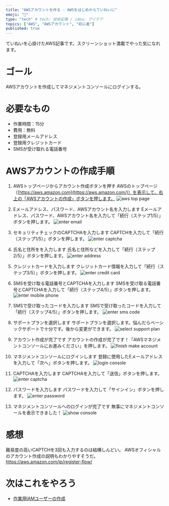 ```yaml
---
title: "AWSアカウントを作る - AWSをはじめからていねいに"
emoji: "🔰"
type: "tech" # tech: 技術記事 / idea: アイデア
topics: ["AWS", "AWSアカウント", "初心者"]
published: true
---
```

ていねいを心掛けたAWS記事です。スクリーンショット満載でやった気になれます。

# ゴール
AWSアカウントを作成してマネジメントコンソールにログインする。

# 必要なもの
- 作業時間：15分
- 費用：無料
- 登録用メールアドレス
- 登録用クレジットカード
- SMSが受け取れる電話番号

# AWSアカウントの作成手順

1. AWSトップページからアカウント作成ボタンを押す
AWSのトップページ（[https://aws.amazon.com](https://aws.amazon.com/)）を表示して、右上の「AWSアカウントの作成」ボタンを押します。
![aws top page](/images/aws_make_account_img01.jpg)

2. Eメールアドレス、パスワード、AWSアカウント名を入力します
Eメールアドレス、パスワード、AWSアカウント名を入力して「続行（ステップ1/5）」ボタンを押します。
![enter email](/images/aws_make_account_img02.jpg)

3. セキュリティチェックのCAPTCHAを入力します
CAPTCHを入力して「続行（ステップ1/5）」ボタンを押します。
![enter captcha](/images/aws_make_account_img03.jpg)

4. 氏名と住所をを入力します
氏名と住所などを入力して「続行（ステップ2/5）」ボタンを押します。
![enter address](/images/aws_make_account_img04.jpg)

5. クレジットカードを入力します
クレジットカード情報を入力して「続行（ステップ3/5）」ボタンを押します。
![enter credit card](/images/aws_make_account_img05.jpg)

6. SMSを受け取る電話番号とCAPTCHAを入力します
SMSを受け取る電話番号とCAPTCHAを入力して「続行（ステップ4/5）」ボタンを押します。
![enter mobile phone](/images/aws_make_account_img06.jpg)

7. SMSで受け取ったコードを入力します
SMSで受け取ったコードを入力して「続行（ステップ4/5）」ボタンを押します。
![enter sms code](/images/aws_make_account_img07.jpg)

8. サポートプランを選択します
サポートプランを選択します。悩んだらベーシックサポートで十分です。後から変更ができます。
![select support plan](/images/aws_make_account_img08.jpg)

9. アカウント作成が完了です
アカウントの作成が完了です！「AWSマネジメントコンソールにお進みください」を押します。
![finish make account](/images/aws_make_account_img09.jpg)

10. マネジメントコンソールにログインします
登録に使用したEメールアドレスを入力して「次へ」ボタンを押します。
![login console](/images/aws_make_account_img10.jpg)

11. CAPTCHAを入力します
CAPTCHAを入力して「送信」ボタンを押します。
![enter captcha](/images/aws_make_account_img11.jpg)

12. パスワードを入力します
パスワードを入力して「サインイン」ボタンを押します。
![enter password](/images/aws_make_account_img12.jpg)

13. マネジメントコンソールへのログインが完了です
無事にマネジメントコンソールを表示できました！
![show console](/images/aws_make_account_img13.jpg)

# 感想
難易度の高いCAPTCHを3回も入力するのは結構しんどい。
AWSオフィシャルのアカウント作成の説明もわかりやすそうだ。
https://aws.amazon.com/jp/register-flow/

# 次はこれをやろう
- [作業用IAMユーザーの作成](https://zenn.dev/sway/articles/aws_biginner_create_iam_user)
